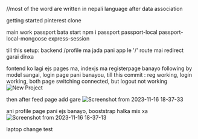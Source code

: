 //most of the word are written in nepali language
after data association

getting started pinterest clone

main work passport bata start
npm i passport passport-local passport-local-mongoose express-session


till this setup: backend
/profile ma jada pani app le '/' route mai redirect garai dinxa

fontend ko lagi ejs pages ma, indexjs ma registerpage banayo following by model
sangai, login page pani banayou, 
till this commit : reg working, login working, both page switching connected, but logout not working
![New Project](https://github.com/sahilmoktan/Pinterest-Clone/assets/103031235/8574f823-8938-46e8-83fe-ee16be37b299)


then after feed page add gare
![Screenshot from 2023-11-16 18-37-33](https://github.com/sahilmoktan/Pinterest-Clone/assets/103031235/5f3907ab-d5aa-4afc-8450-9df316c8e796)



ani profile page pani ejs banayo, booststrap halka mix xa
![Screenshot from 2023-11-16 18-37-13](https://github.com/sahilmoktan/Pinterest-Clone/assets/103031235/dd5bb02e-1638-4b82-b358-71aa38570b22)



laptop change test